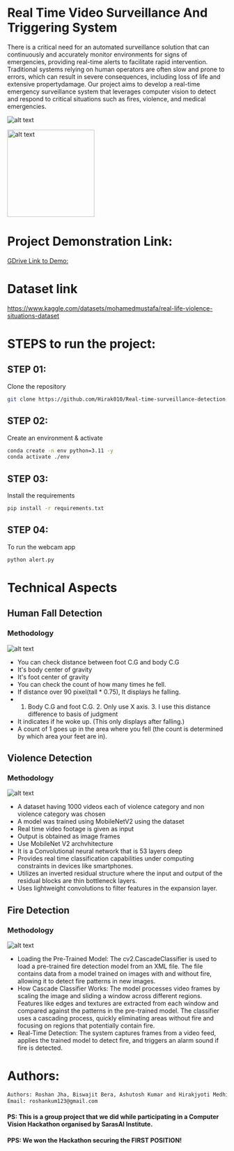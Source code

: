 Real Time Video Surveillance And Triggering System
==============================

There is a critical need for an automated surveillance solution that can continuously and accurately monitor environments for signs of emergencies, providing real-time alerts to facilitate rapid intervention. Traditional systems relying on human operators are often slow and prone to errors, which can result in severe consequences, including loss of life and extensive propertydamage. Our project aims to develop a real-time emergency surveillance system that leverages computer vision to detect and respond to critical situations such as fires, violence, and medical emergencies.

![alt text](artifacts/Violence.png)

<img src="artifacts/Telegram_bot.jpg" alt="alt text" width="200"/>


# Project Demonstration Link:

[GDrive Link to Demo: ](https://drive.google.com/file/d/1YtPSY-Q1Xp_LdIYvHNcUdkq8IL7Nck73/view?usp=drive_link)

# Dataset link

https://www.kaggle.com/datasets/mohamedmustafa/real-life-violence-situations-dataset


# STEPS to run the project:

## STEP 01: 
Clone the repository

```bash
git clone https://github.com/Hirak010/Real-time-surveillance-detection.git
```

## STEP 02: 
Create an environment & activate


```bash
conda create -n env python=3.11 -y
conda activate ./env
```

## STEP 03: 
Install the requirements


```bash
pip install -r requirements.txt
```


## STEP 04: 
To run the webcam app


```bash
python alert.py
```

# Technical Aspects

## Human Fall Detection
### Methodology

![alt text](artifacts/mediapipe_opencv.png)

- You can check distance between foot C.G and body C.G
- It's body center of gravity
- It's foot center of gravity
- You can check the count of how many times he fell.
- If distance over 90 pixel(tall * 0.75), It displays he falling.
- 1. Body C.G and foot C.G. 2. Only use X axis. 3. I use this distance difference to basis of judgment
- It indicates if he woke up. (This only displays after falling.)
- A count of 1 goes up in the area where you fell (the count is determined by which area your feet are in).

## Violence Detection
### Methodology
![alt text](artifacts/violence_detection.png)

- A dataset having 1000 videos each of violence category and non
violence category was chosen
- A model was trained using MobileNetV2 using the dataset
- Real time video footage is given as input
- Output is obtained as image frames
- Use MobileNet V2 archvhitecture
- It is a Convolutional neural network that is 53 layers deep
- Provides real time classification capabilities under computing constraints in devices like smartphones.
- Utilizes an inverted residual structure where the input and output of the residual blocks are thin bottleneck layers.
- Uses lightweight convolutions to filter features in the expansion layer.

## Fire Detection
### Methodology
![alt text](artifacts/fire.jpg)

- Loading the Pre-Trained Model: The cv2.CascadeClassifier is used to load a pre-trained fire detection model from an XML file. The file contains data from a model trained on images with and without fire, allowing it to detect fire patterns in new images.
- How Cascade Classifier Works: The model processes video frames by scaling the image and sliding a window across different regions. Features like edges and textures are extracted from each window and compared against the patterns in the pre-trained model. The classifier uses a cascading process, quickly eliminating areas without fire and focusing on regions that potentially contain fire.
- Real-Time Detection: The system captures frames from a video feed, applies the trained model to detect fire, and triggers an alarm sound if fire is detected.



# Authors:
```bash
Authors: Roshan Jha, Biswajit Bera, Ashutosh Kumar and Hirakjyoti Medhi
Email: roshankum123@gmail.com
```


#### PS: This is a group project that we did while participating in a Computer Vision Hackathon organised by SarasAI Institute. 
#### PPS: We won the Hackathon securing the FIRST POSITION!
